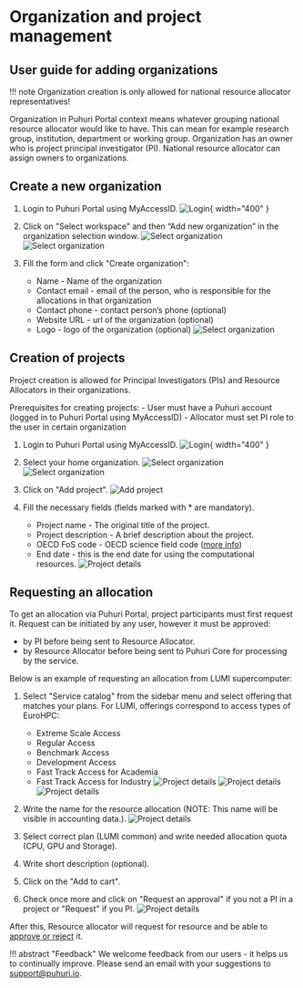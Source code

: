 # Organization and project management



## User guide for adding organizations

!!! note
    Organization creation is only allowed for national resource allocator representatives!

Organization in Puhuri Portal context means whatever grouping national resource allocator would like to have.
This can mean for example research group, institution, department or working group. Organization has an owner
who is project principal investigator (PI). National resource allocator can assign owners to organizations.

## Create a new organization

1. Login to Puhuri Portal using MyAccessID.
   ![Login](../../../assets/Login.PNG){ width="400" }

2. Click on "Select workspace" and then “Add new organization” in the organization selection window.
   ![Select organization](../../../assets/Select%20workspace.PNG)
   ![Select organization](../../../assets/Add_organization.PNG)

3. Fill the form and click "Create organization":
    - Name - Name of the organization
    - Contact email - email of the person, who is responsible for the allocations in that organization
    - Contact phone - contact person’s phone (optional)
    - Website URL - url of the organization (optional)
    - Logo - logo of the organization (optional)
   ![Select organization](../../../assets/Add_organization_data.PNG)


## Creation of projects

Project creation is allowed for Principal Investigators (PIs) and Resource Allocators in their organizations.

Prerequisites for creating projects:
    - User must have a Puhuri account (logged in to Puhuri Portal using MyAccessID)
    - Allocator must set PI role to the user in certain organization

1. Login to Puhuri Portal using MyAccessID.
   ![Login](../../../assets/Login.PNG){ width="400" }

2. Select your home organization.
   ![Select organization](../../../assets/Select%20workspace.PNG)
   ![Select organization](../../../assets/Select%20workspace_1.PNG)

3. Click on "Add project".
   ![Add project](../../../assets/Add%20project.PNG)

4. Fill the necessary fields (fields marked with * are mandatory).

    - Project name - The original title of the project.
    - Project description - A brief description about the project.
    - OECD FoS code - OECD science field code ([more info](https://joinup.ec.europa.eu/collection/eu-semantic-interoperability-catalogue/solution/field-science-and-technology-classification/about))
    - End date - this is the end date for using the computational resources.
   ![Project details](../../assets/Create_prj_new.PNG)


## Requesting an allocation

To get an allocation via Puhuri Portal, project participants must first request it.
Request can be initiated by any user, however it must be approved:

 - by PI before being sent to Resource Allocator.
 - by Resource Allocator before being sent to Puhuri Core for processing by the service.

Below is an example of requesting an allocation from LUMI supercomputer:

1. Select "Service catalog" from the sidebar menu and select offering that matches your plans.
   For LUMI, offerings correspond to access types of EuroHPC:
    - Extreme Scale Access
    - Regular Access
    - Benchmark Access
    - Development Access
    - Fast Track Access for Academia
    - Fast Track Access for Industry
  ![Project details](../../../assets/Service%20catalog.PNG)
  ![Project details](../../../assets/LUMI%20resource.PNG)
  ![Project details](../../../assets/Available%20resources.PNG)

2. Write the name for the resource allocation (NOTE: This name will be visible in accounting data.).
   ![Project details](../../../assets/Offering_conf.PNG)

3. Select correct plan (LUMI common) and write needed allocation quota (CPU, GPU and Storage).

4. Write short description (optional).

5. Click on the "Add to cart".

6. Check once more and click on "Request an approval" if you not a PI in a project or "Request" if you PI.
   ![Project details](../../../assets/Approval%20request.PNG)

After this, Resource allocator will request for resource and be able to [approve or reject](project_approval_shared.md) it.



!!! abstract "Feedback" 
    We welcome feedback from our users - it helps us to continually improve. Please send an email with your suggestions to [support@puhuri.io](mailto:support@puhuri.io).

